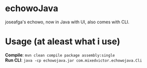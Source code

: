 # echowoJava
joseafga's echowo, now in Java with UI, also comes with CLI.

# Usage (at aleast what i use)
**Compile**: `mvn clean compile package assembly:single`</br>
**Run CLI**: `java -cp echowojava.jar com.mixedvictor.echowojava.Cli`

